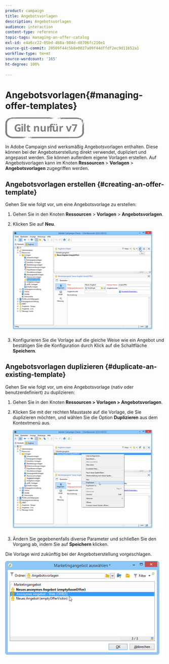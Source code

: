 ```yaml
---
product: campaign
title: Angebotsvorlagen
description: Angebotsvorlagen
audience: interaction
content-type: reference
topic-tags: managing-an-offer-catalog
exl-id: e4a6cc22-05bd-4b8a-984d-d0706fc210e1
source-git-commit: 20509f44c5b8e0827a09f44dffdf2ec9d11652a1
workflow-type: tm+mt
source-wordcount: '165'
ht-degree: 100%

---
```


# Angebotsvorlagen{#managing-offer-templates}

![](../../assets/v7-only.svg)

In Adobe Campaign sind werksmäßig Angebotsvorlagen enthalten. Diese können bei der Angebotserstellung direkt verwendet, dupliziert und angepasst werden. Sie können außerdem eigene Vorlagen erstellen. Auf Angebotsvorlagen kann im Knoten **Ressourcen** > **Vorlagen** > **Angebotsvorlagen** zugegriffen werden.

## Angebotsvorlagen erstellen {#creating-an-offer-template}

Gehen Sie wie folgt vor, um eine Angebotsvorlage zu erstellen:

1. Gehen Sie in den Knoten **Ressourcen** > **Vorlagen** > **Angebotsvorlagen**.
1. Klicken Sie auf **Neu**.

   ![](assets/offer_model_001.png)

1. Konfigurieren Sie die Vorlage auf die gleiche Weise wie ein Angebot und bestätigen Sie die Konfiguration durch Klick auf die Schaltfläche **Speichern**.

## Angebotsvorlagen duplizieren {#duplicate-an-existing-template}

Gehen Sie wie folgt vor, um eine Angebotsvorlage (nativ oder benutzerdefiniert) zu duplizieren:

1. Gehen Sie in den Knoten **Ressourcen > Vorlagen > Angebotsvorlagen**.
1. Klicken Sie mit der rechten Maustaste auf die Vorlage, die Sie duplizieren möchten, und wählen Sie die Option **Duplizieren** aus dem Kontextmenü aus.

   ![](assets/offer_model_002.png)

1. Ändern Sie gegebenenfalls diverse Parameter und schließen Sie den Vorgang ab, indem Sie auf **Speichern** klicken.

Die Vorlage wird zukünftig bei der Angebotserstellung vorgeschlagen.

![](assets/offer_modelcreated_001.png)
